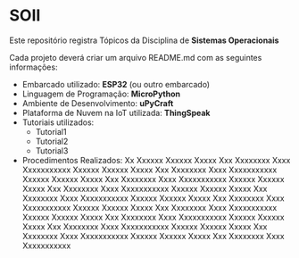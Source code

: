 # SOII
Este repositório registra Tópicos da Disciplina de **Sistemas Operacionais** 

Cada projeto deverá criar um arquivo README.md com as seguintes informações:

- Embarcado utilizado: **ESP32** (ou outro embarcado)
- Linguagem de Programação: **MicroPython**
- Ambiente de Desenvolvimento: **uPyCraft**
- Plataforma de Nuvem na IoT utilizada: **ThingSpeak**
- Tutoriais utilizados:
  - Tutorial1
  - Tutorial2
  - Tutorial3
- Procedimentos Realizados: Xx Xxxxxx Xxxxxx Xxxxx Xxx Xxxxxxxx Xxxx Xxxxxxxxxxx Xxxxxx Xxxxxx Xxxxx Xxx Xxxxxxxx Xxxx Xxxxxxxxxxx Xxxxxx Xxxxxx Xxxxx Xxx Xxxxxxxx Xxxx Xxxxxxxxxxx Xxxxxx Xxxxxx Xxxxx Xxx Xxxxxxxx Xxxx Xxxxxxxxxxx Xxxxxx Xxxxxx Xxxxx Xxx Xxxxxxxx Xxxx Xxxxxxxxxxx Xxxxxx Xxxxxx Xxxxx Xxx Xxxxxxxx Xxxx Xxxxxxxxxxx Xxxxxx Xxxxxx Xxxxx Xxx Xxxxxxxx Xxxx Xxxxxxxxxxx Xxxxxx Xxxxxx Xxxxx Xxx Xxxxxxxx Xxxx Xxxxxxxxxxx Xxxxxx Xxxxxx Xxxxx Xxx Xxxxxxxx Xxxx Xxxxxxxxxxx Xxxxxx Xxxxxx Xxxxx Xxx Xxxxxxxx Xxxx Xxxxxxxxxxx Xxxxxx Xxxxxx Xxxxx Xxx Xxxxxxxx Xxxx Xxxxxxxxxxx 
